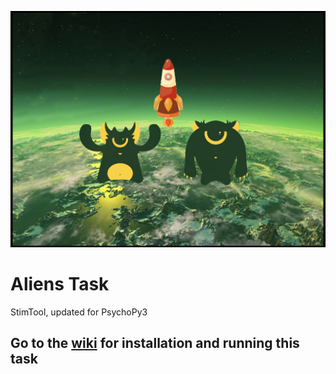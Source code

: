 ![alt text](main_cover.PNG "Alients Task")

# Aliens Task

StimTool, updated for PsychoPy3

## Go to the [wiki](https://github.com/laureate-institute-for-brain-research/Aliens-Task/wiki) for installation and running this task